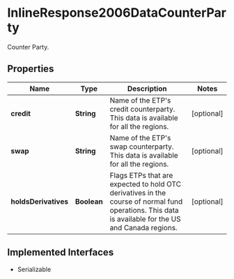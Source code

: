 

# InlineResponse2006DataCounterParty

Counter Party.

## Properties

Name | Type | Description | Notes
------------ | ------------- | ------------- | -------------
**credit** | **String** | Name of the ETP&#39;s credit counterparty. This data is available for all the regions. |  [optional]
**swap** | **String** | Name of the ETP&#39;s swap counterparty. This data is available for all the regions. |  [optional]
**holdsDerivatives** | **Boolean** | Flags ETPs that are expected to hold OTC derivatives in the course of normal fund operations. This data is available for the US and Canada regions. |  [optional]


## Implemented Interfaces

* Serializable


